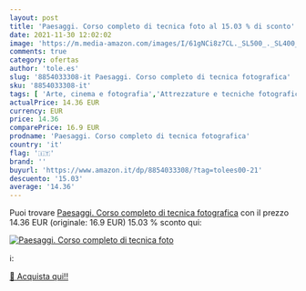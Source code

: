 ```yaml
---
layout: post
title: 'Paesaggi. Corso completo di tecnica foto al 15.03 % di sconto'
date: 2021-11-30 12:02:02
image: 'https://m.media-amazon.com/images/I/61gNCi8z7CL._SL500_._SL400_.jpg'
comments: true
category: ofertas
author: 'tole.es'
slug: '8854033308-it Paesaggi. Corso completo di tecnica fotografica'
sku: '8854033308-it'
tags: [ 'Arte, cinema e fotografia','Attrezzature e tecniche fotografiche','Fotografia','Libri', ]
actualPrice: 14.36 EUR
currency: EUR
price: 14.36
comparePrice: 16.9 EUR
prodname: 'Paesaggi. Corso completo di tecnica fotografica'
country: 'it'
flag: '🇮🇹'
brand: ''
buyurl: 'https://www.amazon.it/dp/8854033308/?tag=tolees00-21'
descuento: '15.03'
average: '14.36'
---
```


Puoi trovare [Paesaggi. Corso completo di tecnica fotografica](https://www.amazon.it/dp/8854033308/?tag=tolees00-21) con il prezzo 14.36 EUR (originale: 16.9 EUR) 15.03 % sconto qui:

[![Paesaggi. Corso completo di tecnica foto](https://m.media-amazon.com/images/I/61gNCi8z7CL._SL500_._SL400_.jpg)](https://www.amazon.it/dp/8854033308/?tag=tolees00-21)

ℹ️:


[🛒 Acquista qui!!](https://www.amazon.it/dp/8854033308/?tag=tolees00-21)
